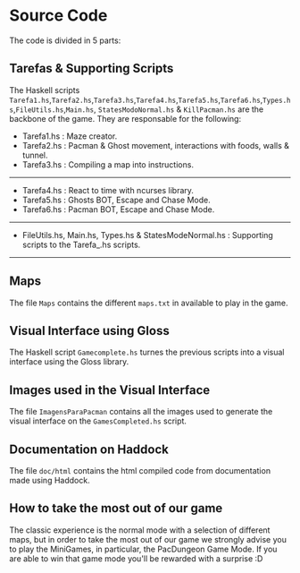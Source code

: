 # Source Code

The code is divided in 5 parts:

## Tarefas & Supporting Scripts 
The Haskell scripts `Tarefa1.hs`,`Tarefa2.hs`,`Tarefa3.hs`,`Tarefa4.hs`,`Tarefa5.hs`,`Tarefa6.hs`,`Types.hs`,`FileUtils.hs`,`Main.hs`, `StatesModoNormal.hs` & `KillPacman.hs` are the backbone of the game. They are responsable for the following:

- Tarefa1.hs : Maze creator.
- Tarefa2.hs : Pacman & Ghost movement, interactions with foods, walls & tunnel.
- Tarefa3.hs : Compiling a map into instructions.
---
- Tarefa4.hs : React to time with ncurses library.
- Tarefa5.hs : Ghosts BOT, Escape and Chase Mode.
- Tarefa6.hs : Pacman BOT, Escape and Chase Mode.
---
- FileUtils.hs, Main.hs, Types.hs & StatesModeNormal.hs : Supporting scripts to the Tarefa_.hs scripts.
---
## Maps 
The file `Maps` contains the different `maps.txt` in available to play in the game.

## Visual Interface using Gloss
The Haskell script `Gamecomplete.hs` turnes the previous scripts into a visual interface using the Gloss library.

## Images used in the Visual Interface
The file `ImagensParaPacman` contains all the images used to generate the visual interface on the `GamesCompleted.hs` script.  

## Documentation on Haddock
The file `doc/html` contains the html compiled code from documentation made using Haddock. 

## How to take the most out of our game
The classic experience is the normal mode with a selection of different maps, but in order to take the most out of our game we strongly advise you to play the MiniGames, in particular, the PacDungeon Game Mode. If you are able to win that game mode you'll be rewarded with a surprise :D  
